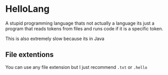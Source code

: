 # HelloLang

A stupid programming language thats not actually a language its just a program that reads tokens from files and runs code if it is a specific token.

This is also extremely slow because its in Java


## File extentions

You can use any file extension but I just recommend ```.txt``` or ```.hello```
